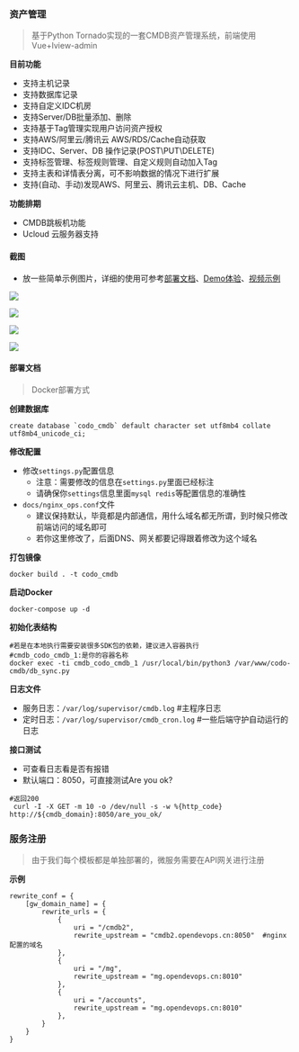 ### 资产管理

> 基于Python Tornado实现的一套CMDB资产管理系统，前端使用Vue+Iview-admin



**目前功能**  

- 支持主机记录
- 支持数据库记录
- 支持自定义IDC机房
- 支持Server/DB批量添加、删除
- 支持基于Tag管理实现用户访问资产授权
- 支持AWS/阿里云/腾讯云 AWS/RDS/Cache自动获取
- 支持IDC、Server、DB 操作记录(POST\PUT\DELETE)
- 支持标签管理、标签规则管理、自定义规则自动加入Tag
- 支持主表和详情表分离，可不影响数据的情况下进行扩展
- 支持(自动、手动)发现AWS、阿里云、腾讯云主机、DB、Cache



**功能排期**

- CMDB跳板机功能
- Ucloud 云服务器支持



#### 截图

- 放一些简单示例图片，详细的使用可参考[部署文档](http://docs.opendevops.cn/zh/latest/codo-cmdb.html)、[Demo体验](https://demo.opendevops.cn/login)、[视频示例](https://www.bilibili.com/video/av53408299/) 

![](./static/images/cmdb_host_list.png)  

![](./static/images/cmdb_tag_rule.png)

![](./static/images/cmdb_server_detail.png)  

![](./static/images/cmdb_asset_config_v2.png)

#### 部署文档

> Docker部署方式

**创建数据库**

```
create database `codo_cmdb` default character set utf8mb4 collate utf8mb4_unicode_ci;
```
**修改配置**

- 修改`settings.py`配置信息
  - 注意：需要修改的信息在`settings.py`里面已经标注
  - 请确保你`settings`信息里面`mysql redis`等配置信息的准确性
- `docs/nginx_ops.conf`文件
   - 建议保持默认，毕竟都是内部通信，用什么域名都无所谓，到时候只修改前端访问的域名即可
   - 若你这里修改了，后面DNS、网关都要记得跟着修改为这个域名



**打包镜像**

```
docker build . -t codo_cmdb
```

**启动Docker**

```
docker-compose up -d
```

**初始化表结构**

```
#若是在本地执行需要安装很多SDK包的依赖，建议进入容器执行
#cmdb_codo_cmdb_1:是你的容器名称
docker exec -ti cmdb_codo_cmdb_1 /usr/local/bin/python3 /var/www/codo-cmdb/db_sync.py
```

**日志文件**
- 服务日志：`/var/log/supervisor/cmdb.log`  #主程序日志
- 定时日志：`/var/log/supervisor/cmdb_cron.log` #一些后端守护自动运行的日志

**接口测试**

- 可查看日志看是否有报错
- 默认端口：8050，可直接测试Are you ok?
```
#返回200
 curl -I -X GET -m 10 -o /dev/null -s -w %{http_code} http://${cmdb_domain}:8050/are_you_ok/
```



### 服务注册

>  由于我们每个模板都是单独部署的，微服务需要在API网关进行注册

**示例**

```
rewrite_conf = {
    [gw_domain_name] = {
        rewrite_urls = {
            {
                uri = "/cmdb2",
                rewrite_upstream = "cmdb2.opendevops.cn:8050"  #nginx配置的域名
            },
            {
                uri = "/mg",
                rewrite_upstream = "mg.opendevops.cn:8010"
            },
            {
                uri = "/accounts",
                rewrite_upstream = "mg.opendevops.cn:8010"
            },
        }
    }
}
```
